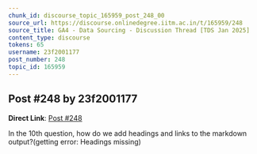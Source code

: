 ```yaml
---
chunk_id: discourse_topic_165959_post_248_00
source_url: https://discourse.onlinedegree.iitm.ac.in/t/165959/248
source_title: GA4 - Data Sourcing - Discussion Thread [TDS Jan 2025]
content_type: discourse
tokens: 65
username: 23f2001177
post_number: 248
topic_id: 165959
---
```


## Post #248 by 23f2001177

**Direct Link**: [Post #248](https://discourse.onlinedegree.iitm.ac.in/t/165959/248)

In the 10th question, how do we add headings and links to the markdown output?(getting error: Headings missing)
